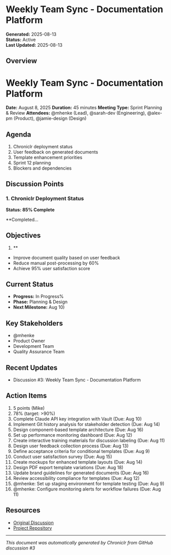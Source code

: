# Weekly Team Sync - Documentation Platform

**Generated:** 2025-08-13  
**Status:** Active  
**Last Updated:** 2025-08-13

## Overview

# Weekly Team Sync - Documentation Platform
**Date:** August 8, 2025
**Duration:** 45 minutes
**Meeting Type:** Sprint Planning & Review
**Attendees:** @mhenke (Lead), @sarah-dev (Engineering), @alex-pm (Product), @jamie-design (Design)

## Agenda
1. Chroniclr deployment status
2. User feedback on generated documents
3. Template enhancement priorities
4. Sprint 12 planning
5. Blockers and dependencies

## Discussion Points

### 1. Chroniclr Deployment Status
**Status: 85% Complete**

**Completed...

## Objectives

1. **
- Improve document quality based on user feedback
- Reduce manual post-processing by 60%
- Achieve 95% user satisfaction score

## Current Status

- **Progress:** In Progress%
- **Phase:** Planning & Design
- **Next Milestone:** Aug 10)

## Key Stakeholders

- @mhenke
- Product Owner
- Development Team
- Quality Assurance Team

## Recent Updates

- Discussion #3: Weekly Team Sync - Documentation Platform

## Action Items

1. 5 points (Mike)
2. 78% (target: >90%)
3. Complete Claude API key integration with Vault (Due: Aug 10)
4. Implement Git history analysis for stakeholder detection (Due: Aug 14)
5. Design component-based template architecture (Due: Aug 16)
6. Set up performance monitoring dashboard (Due: Aug 12)
7. Create interactive training materials for discussion labeling (Due: Aug 11)
8. Design user feedback collection process (Due: Aug 13)
9. Define acceptance criteria for conditional templates (Due: Aug 9)
10. Conduct user satisfaction survey (Due: Aug 15)
11. Create mockups for enhanced template layouts (Due: Aug 14)
12. Design PDF export template variations (Due: Aug 18)
13. Update brand guidelines for generated documents (Due: Aug 16)
14. Review accessibility compliance for templates (Due: Aug 12)
15. @mhenke: Set up staging environment for template testing (Due: Aug 9)
16. @mhenke: Configure monitoring alerts for workflow failures (Due: Aug 11)

## Resources

- [Original Discussion](https://github.com/mhenke/chroniclr/discussions/3)
- [Project Repository](https://github.com/mhenke/chroniclr)

---
*This document was automatically generated by Chroniclr from GitHub discussion #3*